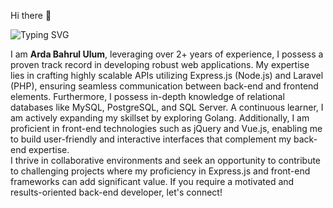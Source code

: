 Hi there 👋 

![Typing SVG](https://readme-typing-svg.demolab.com?font=Fira+Code&weight=100&size=15&duration=2500&pause=1000&color=FF8787&vCenter=true&width=435&lines=I'm+a+Web+Developer;I'm+a+Back+End+Developer;)

I am <b>Arda Bahrul Ulum</b>, leveraging over 2+ years of experience, I possess a proven track record in developing robust web applications. My expertise lies in crafting highly scalable APIs utilizing Express.js (Node.js) and Laravel (PHP), ensuring seamless communication between back-end and frontend elements.  Furthermore, I possess in-depth knowledge of relational databases like MySQL, PostgreSQL, and SQL Server.  A continuous learner, I am actively expanding my skillset by exploring Golang.  Additionally, I am proficient in front-end technologies such as jQuery and Vue.js, enabling me to build user-friendly and interactive interfaces that complement my back-end expertise.  
I thrive in collaborative environments and seek an opportunity to contribute to challenging projects where my proficiency in Express.js and front-end frameworks can add significant value. If you require a motivated and results-oriented back-end developer, let's connect!
